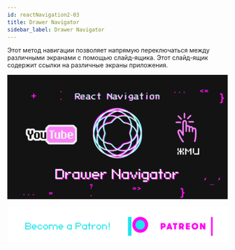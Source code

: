 ```yaml
---
id: reactNavigation2-03
title: Drawer Navigator
sidebar_label: Drawer Navigator
---
```

Этот метод навигации позволяет напрямую переключаться между различными экранами с помощью слайд-ящика. Этот слайд-ящик содержит ссылки на различные экраны приложения.

[![Drawer Navigator](/img/rn2/03.gif)](https://youtu.be/x1BkWHncx10)

[![Become a Patron!](/img/logo/patreon.png)](https://www.patreon.com/bePatron?u=31769291)
